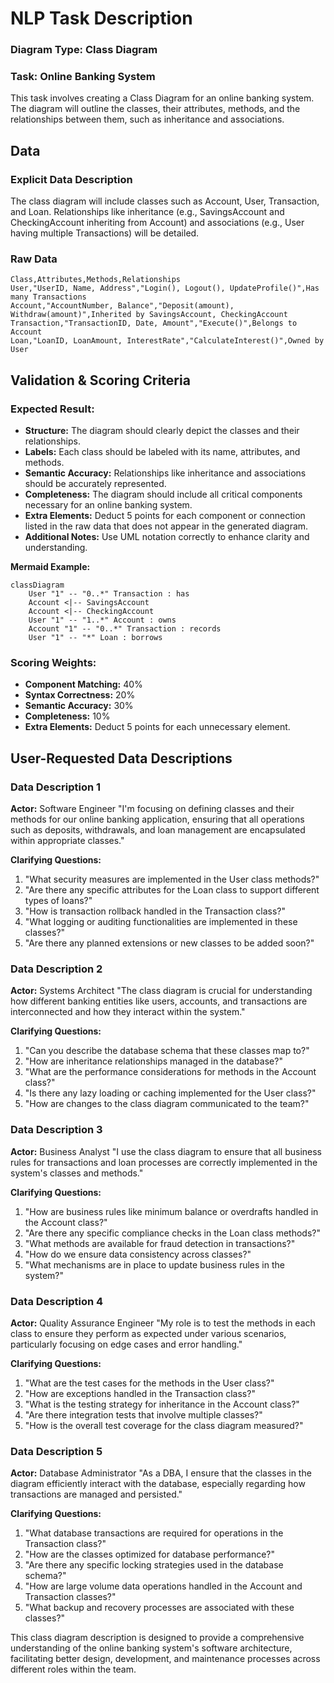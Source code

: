 # NLP Task Description

### Diagram Type: Class Diagram
### Task: Online Banking System
This task involves creating a Class Diagram for an online banking system. The diagram will outline the classes, their attributes, methods, and the relationships between them, such as inheritance and associations.

## Data
### Explicit Data Description
The class diagram will include classes such as Account, User, Transaction, and Loan. Relationships like inheritance (e.g., SavingsAccount and CheckingAccount inheriting from Account) and associations (e.g., User having multiple Transactions) will be detailed.

### Raw Data

```csv
Class,Attributes,Methods,Relationships
User,"UserID, Name, Address","Login(), Logout(), UpdateProfile()",Has many Transactions
Account,"AccountNumber, Balance","Deposit(amount), Withdraw(amount)",Inherited by SavingsAccount, CheckingAccount
Transaction,"TransactionID, Date, Amount","Execute()",Belongs to Account
Loan,"LoanID, LoanAmount, InterestRate","CalculateInterest()",Owned by User
```

## Validation & Scoring Criteria

### Expected Result:
- **Structure:** The diagram should clearly depict the classes and their relationships.
- **Labels:** Each class should be labeled with its name, attributes, and methods.
- **Semantic Accuracy:** Relationships like inheritance and associations should be accurately represented.
- **Completeness:** The diagram should include all critical components
  necessary for an online banking system.
- **Extra Elements:** Deduct 5 points for each component or connection listed
  in the raw data that does not appear in the generated diagram.
- **Additional Notes:** Use UML notation correctly to enhance clarity and understanding.

**Mermaid Example:**

```mermaid
classDiagram
    User "1" -- "0..*" Transaction : has
    Account <|-- SavingsAccount
    Account <|-- CheckingAccount
    User "1" -- "1..*" Account : owns
    Account "1" -- "0..*" Transaction : records
    User "1" -- "*" Loan : borrows
```

### Scoring Weights:
- **Component Matching:** 40%
- **Syntax Correctness:** 20%
- **Semantic Accuracy:** 30%
- **Completeness:** 10%
- **Extra Elements:** Deduct 5 points for each unnecessary element.

## User-Requested Data Descriptions

### Data Description 1
**Actor:** Software Engineer
"I'm focusing on defining classes and their methods for our online banking application, ensuring that all operations such as deposits, withdrawals, and loan management are encapsulated within appropriate classes."

**Clarifying Questions:**
1. "What security measures are implemented in the User class methods?"
2. "Are there any specific attributes for the Loan class to support different types of loans?"
3. "How is transaction rollback handled in the Transaction class?"
4. "What logging or auditing functionalities are implemented in these classes?"
5. "Are there any planned extensions or new classes to be added soon?"

### Data Description 2
**Actor:** Systems Architect
"The class diagram is crucial for understanding how different banking entities like users, accounts, and transactions are interconnected and how they interact within the system."

**Clarifying Questions:**
1. "Can you describe the database schema that these classes map to?"
2. "How are inheritance relationships managed in the database?"
3. "What are the performance considerations for methods in the Account class?"
4. "Is there any lazy loading or caching implemented for the User class?"
5. "How are changes to the class diagram communicated to the team?"

### Data Description 3
**Actor:** Business Analyst
"I use the class diagram to ensure that all business rules for transactions and loan processes are correctly implemented in the system's classes and methods."

**Clarifying Questions:**
1. "How are business rules like minimum balance or overdrafts handled in the Account class?"
2. "Are there any specific compliance checks in the Loan class methods?"
3. "What methods are available for fraud detection in transactions?"
4. "How do we ensure data consistency across classes?"
5. "What mechanisms are in place to update business rules in the system?"

### Data Description 4
**Actor:** Quality Assurance Engineer
"My role is to test the methods in each class to ensure they perform as expected under various scenarios, particularly focusing on edge cases and error handling."

**Clarifying Questions:**
1. "What are the test cases for the methods in the User class?"
2. "How are exceptions handled in the Transaction class?"
3. "What is the testing strategy for inheritance in the Account class?"
4. "Are there integration tests that involve multiple classes?"
5. "How is the overall test coverage for the class diagram measured?"

### Data Description 5
**Actor:** Database Administrator
"As a DBA, I ensure that the classes in the diagram efficiently interact with the database, especially regarding how transactions are managed and persisted."

**Clarifying Questions:**
1. "What database transactions are required for operations in the Transaction class?"
2. "How are the classes optimized for database performance?"
3. "Are there any specific locking strategies used in the database schema?"
4. "How are large volume data operations handled in the Account and Transaction classes?"
5. "What backup and recovery processes are associated with these classes?"

This class diagram description is designed to provide a comprehensive understanding of the online banking system's software architecture, facilitating better design, development, and maintenance processes across different roles within the team.
